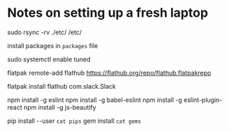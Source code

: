 # Notes on setting up a fresh laptop

sudo rsync -rv ./etc/ /etc/

install packages in `packages` file

sudo systemctl enable tuned

flatpak remote-add flathub https://flathub.org/repo/flathub.flatpakrepo

flatpak install flathub com.slack.Slack

npm install -g eslint
npm install -g babel-eslint
npm install -g eslint-plugin-react
npm install -g js-beautify

pip install --user `cat pips`
gem install `cat gems`
